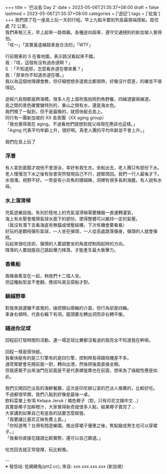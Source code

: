 +++
title = '巴淡島 Day 2'
date = 2023-05-06T21:35:37+08:00
draft = false
lastmod = 2023-05-06T21:35:37+08:00
categories = ['遊記']
tags = ['批兔']
+++
我們買了在一座島上玩一天的行程。早上九點半要到列島最南端搭船，距住處 72 公里。<br>
我們車租三天，早上起來一路南飆。各種逆向超車，遵守交通規則的新加坡人覺得怕。<br>
「哇～」「其實黃虛線超車是合法的」「WTF」<br>
<br>
行前開車的 S 在看地圖，表示路況看起來不錯。<br>
我：「哇，這個有沒有過赤道啊？」<br>
S ：「不知道耶，怎麼看赤道在哪來著？」<br>
我：「原來你不知道赤道在哪。」<br>
我以為這個地理課會教，但仔細想想赤道南北都很熱，好像沒什麼差，的確並不值得記。<br>
<br>
途經六島間都是跨海橋，很多人在上面吹風拍照釣魚野餐，四線道變兩線道。<br>
島之間的景色確實蠻特別的，重山之間有水，還是海水色。<br>
我們晚了一點到，但不是最晚的，就搭快艇去島上。<br>
同行有一團新加坡的 XX 長青團（XX aging group）<br>
「我也覺得我在 aging。不過看他們就想到我父母現在應該也這樣。」<br>
「Aging 代表平均年齡上升，很好啊。真老人團的平均年齡並不會上升。」<br>
<br>
我們在島上玩了<br>
### 浮潛 
有人拿到面鏡才說他不會游泳，幸好有救生衣。坐船出去，老人團只有部份下水。<br>
老人慢慢泡下水之後有些會突然發現自己不行，趕緊爬回。我們一行人最後才下。<br>
水很濁，視野不好。一旁是有小丑魚的珊瑚礁，洞裡有很多長刺海膽，有人說有水母。<br>
### 水上溜滑梯 
充氣遊樂設施。有別於陸地上的充氣溜滑梯需要機器一直運轉灌氣，<br>
海上有水壓會推擠氣球水面下的部份，使得整體可以維持一定的氣壓。<br>
（我沒有潛下去看海底有無錨或增壓結構，下次有機會要看看）<br>
好玩的是顆飛彈形氣球，一人坐在彈頭，一人從高處跳落彈身，彈頭的人就會彈飛。<br>
玩起來很吃技術，彈頭的人要調整坐的角度控制飛起時的方向，<br>
降落的人要說服自己跳起爆力降落，才能產生最大衝擊力。<br>
### 香蕉船 
兩條香蕉並在一起，夠我們十二個人坐。<br>
但這種船型並不會翻，應該叫臭豆腐船才對。<br>
### 騎越野車 
對我來說還蠻不直覺的，操控類似兩輪的介面，但行為卻是四輪。<br>
車身右傾時，代表右輪下有洞，龍頭要左轉出洞而非右轉平衡。<br>
### 踼迷你足球 
回程前打發時間的活動，連一場足球比賽都沒看過的我完全不知道我在幹嘛。<br>
<br>
回程一樣是搭快艇。<br>
我看快艇有的是三引擎有的是四引擎，控制桿長得跟飛機差不多。<br>
通常駕駛會先開前面一對，轉向出港，然後把後面直接全開。<br>
但我感覺不出來油門在前面是不是代表螺旋槳也在前面，想來為了操縱性應是如此。<br>
<br>
我們又開回巴淡島的海鮮餐廳，這次是印尼辦公室的巴淡人推薦的，比較好吃。<br>
不過都很早關，我們八點到好像是最後一桌。<br>
飲料菜單上有項 Kelapa Jeruk / 橘色椰子（對，只有印尼文跟中文…）<br>
其實是椰子加柳橙汁，大家覺得新奇就很多人點，結果椰子賣完了…<br>
大家講到如果自己有座島的話要怎麼經營。<br>
「我要讓比基尼正妹免費上島。」<br>
「你知道嗎？台灣有間遊樂園，推出穿裙子優惠之後，焦點變成男生也可以穿裙子。」<br>
「我看你直接花錢請比較實際，還可以自己篩選。」<br>
<br>
吃完回去就正常發揮，玩比較晚。<br>
<br>
--<br>
※ 發信站: 批踢踢兔(ptt2.cc), 來自: xxx.xxx.xxx.xxx (新加坡)<br>
